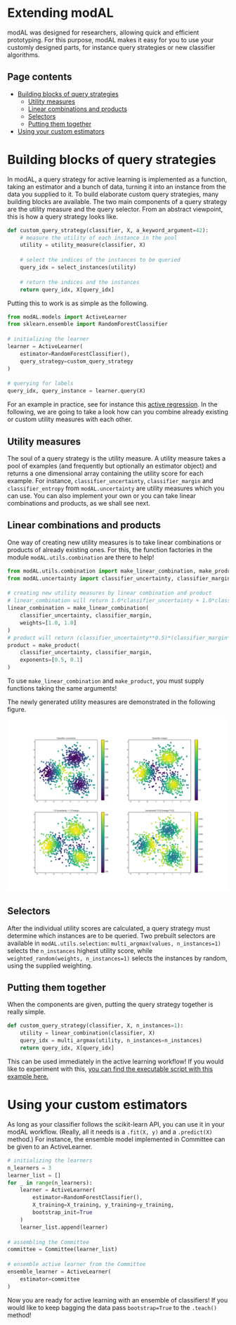 # Extending modAL
modAL was designed for researchers, allowing quick and efficient prototyping. For this purpose, modAL makes it easy for you to use your customly designed parts, for instance query strategies or new classifier algorithms.

## Page contents
- [Building blocks of query strategies](#building-blocks)  
  - [Utility measures](#utility-measures)  
  - [Linear combinations and products](#combinators)  
  - [Selectors](#selectors)  
  - [Putting them together](#putting-them-together)  
- [Using your custom estimators](#custom-estimators)  

# Building blocks of query strategies<a name="building-blocks"></a>

In modAL, a query strategy for active learning is implemented as a function, taking an estimator and a bunch of data, turning it into an instance from the data you supplied to it. To build elaborate custom query strategies, many building blocks are available. The two main components of a query strategy are the utility measure and the query selector. From an abstract viewpoint, this is how a query strategy looks like.
```python
def custom_query_strategy(classifier, X, a_keyword_argument=42):
    # measure the utility of each instance in the pool
    utility = utility_measure(classifier, X)

    # select the indices of the instances to be queried
    query_idx = select_instances(utility)

    # return the indices and the instances
    return query_idx, X[query_idx]
```

Putting this to work is as simple as the following.
```python
from modAL.models import ActiveLearner
from sklearn.ensemble import RandomForestClassifier

# initializing the learner
learner = ActiveLearner(
    estimator=RandomForestClassifier(),
    query_strategy=custom_query_strategy
)

# querying for labels
query_idx, query_instance = learner.query(X)
```

For an example in practice, see for instance this [active regression](Active-regression). In the following, we are going to take a look how can you combine already existing or custom utility measures with each other.

## Utility measures<a name="utility-measures"></a>
The soul of a query strategy is the utility measure. A utility measure takes a pool of examples (and frequently but optionally an estimator object) and returns a one dimensional array containing the utility score for each example. For instance, ```classifier_uncertainty```, ```classifier_margin``` and ```classifier_entropy``` from ```modAL.uncertainty``` are utility measures which you can use. You can also implement your own or you can take linear combinations and products, as we shall see next.

## Linear combinations and products<a name="combinators"></a>
One way of creating new utility measures is to take linear combinations or products of already existing ones. For this, the function factories in the module ```modAL.utils.combination``` are there to help!

```python
from modAL.utils.combination import make_linear_combination, make_product
from modAL.uncertainty import classifier_uncertainty, classifier_margin

# creating new utility measures by linear combination and product
# linear_combination will return 1.0*classifier_uncertainty + 1.0*classifier_margin
linear_combination = make_linear_combination(
    classifier_uncertainty, classifier_margin,
    weights=[1.0, 1.0]
)
# product will return (classifier_uncertainty**0.5)*(classifier_margin**0.1)
product = make_product(
    classifier_uncertainty, classifier_margin,
    exponents=[0.5, 0.1]
)
```

To use ```make_linear_combination``` and ```make_product```, you must supply functions taking the same arguments!

The newly generated utility measures are demonstrated in the following figure.
<p align="center">
  <img src="img/em-combinations.png"/>
</p>

## Selectors<a name="selectors"></a>
After the individual utility scores are calculated, a query strategy must determine which instances are to be queried. Two prebuilt selectors are available in ```modAL.utils.selection```: ```multi_argmax(values, n_instances=1)``` selects the ```n_instances``` highest utility score, while ```weighted_random(weights, n_instances=1)``` selects the instances by random, using the supplied weighting.

## Putting them together<a name="putting-them-together"></a>
When the components are given, putting the query strategy together is really simple.

```python
def custom_query_strategy(classifier, X, n_instances=1):
    utility = linear_combination(classifier, X)
    query_idx = multi_argmax(utility, n_instances=n_instances)
    return query_idx, X[query_idx]
```

This can be used immediately in the active learning workflow! If you would like to experiment with this, <a href="https://github.com/cosmic-cortex/modAL/blob/master/examples/custom_query_strategies.py">you can find the executable script with this example here.</a>

# Using your custom estimators<a name="custom-estimators"></a>
As long as your classifier follows the scikit-learn API, you can use it in your modAL workflow. (Really, all it needs is a ```.fit(X, y)``` and a ```.predict(X)``` method.) For instance, the ensemble model implemented in Committee can be given to an ActiveLearner.
```python
# initializing the learners
n_learners = 3
learner_list = []
for _ in range(n_learners):
    learner = ActiveLearner(
        estimator=RandomForestClassifier(),
        X_training=X_training, y_training=y_training,
        bootstrap_init=True
    )
    learner_list.append(learner)

# assembling the Committee
committee = Committee(learner_list)

# ensemble active learner from the Committee
ensemble_learner = ActiveLearner(
    estimator=committee
)
```
Now you are ready for active learning with an ensemble of classifiers! If you would like to keep bagging the data pass ```bootstrap=True``` to the ```.teach()``` method!
